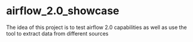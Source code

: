 # airflow_2.0_showcase
The idea of this project is to test airflow 2.0 capabilities as well as use the tool to extract data from different sources
